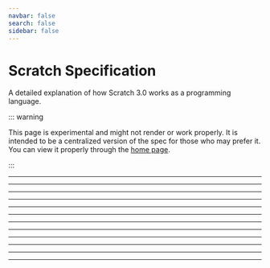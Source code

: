 ```yaml
---
navbar: false
search: false
sidebar: false
---
```


# Scratch Specification

A detailed explanation of how Scratch 3.0 works as a programming language.

::: warning

This page is experimental and might not render or work properly. It is intended to be a centralized version of the spec for those who may prefer it. You can view it properly through the [home page](/).

:::

---

<!--@include: @/intro/index.md-->

---

<!--@include: @todo/index.md-->

---

<!--@include: @ideas/index.md-->

---

<!--@include: @ideas/concepts/index.md-->

---

<!--@include: @ideas/values/index.md-->

---

<!--@include: @ideas/limits/index.md-->

---

<!--@include: @ideas/logic/index.md-->

---

<!--@include: @blocks/index.md-->

---

<!--@include: @blocks/standard/index.md-->

---

<!--@include: @blocks/obsolete/index.md-->

---

<!--@include: @blocks/nonstandard/index.md-->

---

<!--@include: @files/index.md-->

<script setup>
import { onMounted } from 'vue';

onMounted(() => {
  // idk much about vitepress stuff so there may be a better way of doing this :>
  const content = document; // was going to scope it to just the page but not sure how...
  if (content) {
    // fix links via magical anchor links
    const links = content.querySelectorAll(`a`);
    for (const link of links) {
      const url = new URL(link.href, window.location.href);
      if (url.pathname !== '/scratch-spec/full/' && url.pathname.startsWith('/scratch-spec/') && url.pathname !== '/scratch-spec/' && url.host === window.location.host) {
        if (url.hash === '') {
          url.hash = '#'+(url.pathname.slice('/scratch-spec'.length));
        }
        link.href = url.hash;
      }
    }

    /* Still trying to figure out how to make the headings look nicer
    // increase level of headings so it looks nicer
    for (let i = 6; i >= 1; i--) {
      const headings = content.querySelectorAll(`h${i}`);
      headings.forEach((heading, index) => {
        if (!(i === 1 && index === 0)) {
          if (i < 6) {
            heading.outerHTML = `<h${i + 1} id="${heading.id}">${heading.innerHTML}</h${i + 1}>`;
          } else {
            // hacky, but it works :]
            heading.outerHTML = `<h6 role="heading" aria-level="7" id="${heading.id}">${heading.innerHTML}</h6>`;
          }
        }
      });
    } */
  }
});
</script>

<style>
  div[role="heading"] {
    position: relative;
    font-weight: 500;
    outline: none;
  }
</style>
